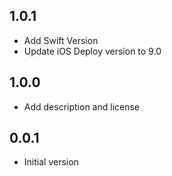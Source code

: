 ## 1.0.1
* Add Swift Version
* Update iOS Deploy version to 9.0

## 1.0.0
* Add description and license

## 0.0.1

* Initial version
